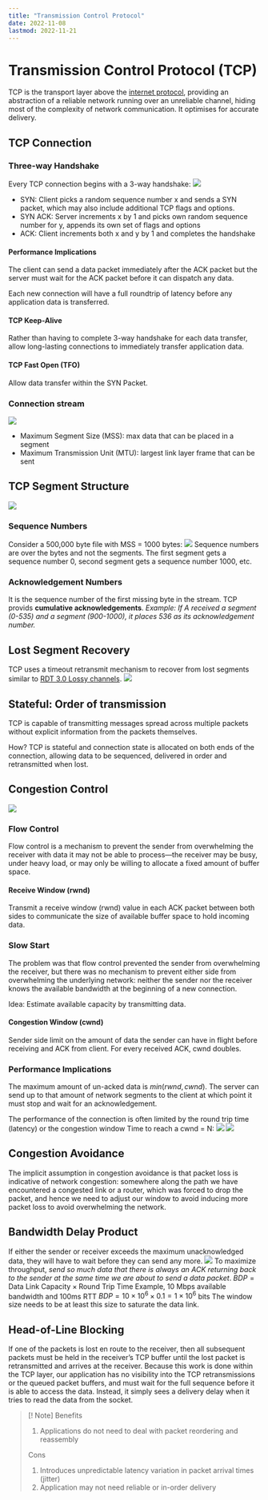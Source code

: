 ```yaml
---
title: "Transmission Control Protocol"
date: 2022-11-08
lastmod: 2022-11-21
---
```

# Transmission Control Protocol (TCP)
TCP is the transport layer above the [internet protocol](Notes/Internet%20Protocol.md), providing an abstraction of a reliable network running over an unreliable channel, hiding most of the complexity of network communication. It optimises for accurate delivery.
## TCP Connection
### Three-way Handshake
Every TCP connection begins with a 3-way handshake:
![](https://i.imgur.com/yvkT1aC.png)
- SYN: Client picks a random sequence number x and sends a SYN packet, which may also include additional TCP flags and options.
- SYN ACK: Server increments x by 1 and picks own random sequence number for y, appends its own set of flags and options
- ACK: Client increments both x and y by 1 and completes the handshake
#### Performance Implications
The client can send a data packet immediately after the ACK packet but the server must wait for the ACK packet before it can dispatch any data.

Each new connection will have a full roundtrip of latency before any application data is transferred.
#### TCP Keep-Alive
Rather than having to complete 3-way handshake for each data transfer, allow long-lasting connections to immediately transfer application data.
#### TCP Fast Open (TFO)
Allow data transfer within the SYN Packet.
### Connection stream
![](https://i.imgur.com/fy9tDBn.png)
- Maximum Segment Size (MSS): max data that can be placed in a segment
- Maximum Transmission Unit (MTU): largest link layer frame that can be sent
## TCP Segment Structure
![](https://i.imgur.com/oeUX3hM.png)
### Sequence Numbers
Consider a 500,000 byte file with MSS = 1000 bytes:
![](https://i.imgur.com/lOu8NFO.png)
Sequence numbers are over the bytes and not the segments. The first segment gets a sequence number 0, second segment gets a sequence number 1000, etc.
### Acknowledgement Numbers
It is the sequence number of the first missing byte in the stream. TCP provids **cumulative acknowledgements**.
*Example: If A received a segment (0-535) and a segment (900-1000), it places 536 as its acknowledgement number.*
## Lost Segment Recovery
TCP uses a timeout retransmit mechanism to recover from lost segments similar to [RDT 3.0 Lossy channels](Notes/Transport%20Layer.md#RDT%203.0%20Lossy%20channels). 
![](https://i.imgur.com/RBWoT52.png)

## Stateful: Order of transmission
TCP is capable of transmitting messages spread across multiple packets without explicit information from the packets themselves.

How? TCP is stateful and connection state is allocated on both ends of the connection, allowing data to be sequenced, delivered in order and retransmitted when lost.
## Congestion Control
![](https://i.imgur.com/mmi1F8C.png)
### Flow Control
Flow control is a mechanism to prevent the sender from overwhelming the receiver with data it may not be able to process—the receiver may be busy, under heavy load, or may only be willing to allocate a fixed amount of buffer space.
#### Receive Window (rwnd)
Transmit a receive window (rwnd) value in each ACK packet between both sides to communicate the size of available buffer space to hold incoming data.
### Slow Start
The problem was that flow control prevented the sender from overwhelming the receiver, but there was no mechanism to prevent either side from overwhelming the underlying network: neither the sender nor the receiver knows the available bandwidth at the beginning of a new connection.

Idea: Estimate available capacity by transmitting data. 
#### Congestion Window (cwnd)
Sender side limit on the amount of data the sender can have in flight before receiving and ACK from client. For every received ACK, cwnd doubles.
### Performance Implications
The maximum amount of un-acked data is $min(rwnd, cwnd)$. The server can send up to that amount of network segments to the client at which point it must stop and wait for an acknowledgement.

The performance of the connection is often limited by the round trip time (latency) or the congestion window
Time to reach a cwnd = N:
![](https://i.imgur.com/8i8jDM4.png)
![](https://i.imgur.com/bf30Siq.png)
## Congestion Avoidance
The implicit assumption in congestion avoidance is that packet loss is indicative of network congestion: somewhere along the path we have encountered a congested link or a router, which was forced to drop the packet, and hence we need to adjust our window to avoid inducing more packet loss to avoid overwhelming the network.
## Bandwidth Delay Product
If either the sender or receiver exceeds the maximum unacknowledged data, they will have to wait before they can send any more. 
![](https://i.imgur.com/tE0o5TM.png)
To maximize throughput, *send so much data that there is always an ACK returning back to the sender at the same time we are about to send a data packet*.
$BDP = \text{Data Link Capacity}\times\text{Round Trip Time}$
Example, 10 Mbps available bandwidth and 100ms RTT
$BDP=10\times10^6\times0.1=1\times10^6$ bits
The window size needs to be at least this size to saturate the data link.
## Head-of-Line Blocking
If one of the packets is lost en route to the receiver, then all subsequent packets must be held in the receiver’s TCP buffer until the lost packet is retransmitted and arrives at the receiver. Because this work is done within the TCP layer, our application has no visibility into the TCP retransmissions or the queued packet buffers, and must wait for the full sequence before it is able to access the data. Instead, it simply sees a delivery delay when it tries to read the data from the socket. 
>[! Note]
>Benefits
>1. Applications do not need to deal with packet reordering and reassembly
>
>Cons
>1. Introduces unpredictable latency variation in packet arrival times (jitter)
>2. Application may not need reliable or in-order delivery

